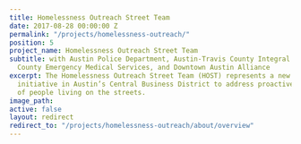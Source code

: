 ```yaml
---
title: Homelessness Outreach Street Team
date: 2017-08-28 00:00:00 Z
permalink: "/projects/homelessness-outreach/"
position: 5
project_name: Homelessness Outreach Street Team
subtitle: with Austin Police Department, Austin-Travis County Integral Care, Austin-Travis
  County Emergency Medical Services, and Downtown Austin Alliance
excerpt: The Homelessness Outreach Street Team (HOST) represents a new collaborative
  initiative in Austin’s Central Business District to address proactively the needs
  of people living on the streets.
image_path: 
active: false
layout: redirect
redirect_to: "/projects/homelessness-outreach/about/overview"
---
```


